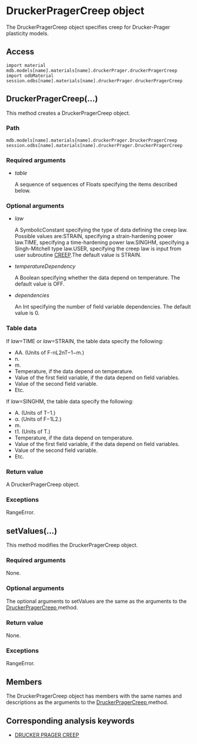 # DruckerPragerCreep object

The DruckerPragerCreep object specifies creep for Drucker-Prager plasticity models.

## Access

```
import material
mdb.models[name].materials[name].druckerPrager.druckerPragerCreep
import odbMaterial
session.odbs[name].materials[name].druckerPrager.druckerPragerCreep
```

## DruckerPragerCreep(...)



This method creates a DruckerPragerCreep object.



### Path

```
mdb.models[name].materials[name].druckerPrager.DruckerPragerCreep
session.odbs[name].materials[name].druckerPrager.DruckerPragerCreep
```

### Required arguments

- *table*

  A sequence of sequences of Floats specifying the items described below.

### Optional arguments

- *law*

  A SymbolicConstant specifying the type of data defining the creep law. Possible values are:STRAIN, specifying a strain-hardening power law.TIME, specifying a time-hardening power law.SINGHM, specifying a Singh-Mitchell type law.USER, specifying the creep law is input from user subroutine [CREEP](https://help.3ds.com/2022/english/DSSIMULIA_Established/SIMACAESUBRefMap/simasub-c-creep.htm?ContextScope=all#simasub-c-creep).The default value is STRAIN.

- *temperatureDependency*

  A Boolean specifying whether the data depend on temperature. The default value is OFF.

- *dependencies*

  An Int specifying the number of field variable dependencies. The default value is 0.

### Table data

If *law*=TIME or *law*=STRAIN, the table data specify the following:

- AA. (Units of F-nL2nT−1−m.)
- n.
- m.
- Temperature, if the data depend on temperature.
- Value of the first field variable, if the data depend on field variables.
- Value of the second field variable.
- Etc.

If *law*=SINGHM, the table data specify the following:

- A. (Units of T−1.)
- α. (Units of F−1L2.)
- m.
- t1. (Units of T.)
- Temperature, if the data depend on temperature.
- Value of the first field variable, if the data depend on field variables.
- Value of the second field variable.
- Etc.

### Return value

A DruckerPragerCreep object.

### Exceptions

RangeError.



## setValues(...)



This method modifies the DruckerPragerCreep object.



### Required arguments

None.

### Optional arguments

The optional arguments to setValues are the same as the arguments to the [DruckerPragerCreep ](https://help.3ds.com/2022/english/DSSIMULIA_Established/SIMACAEKERRefMap/simaker-c-druckerpragercreeppyc.htm?ContextScope=all#simaker-druckerpragercreepdruckerpragercreeppyc)method.

### Return value

None.

### Exceptions

RangeError.



## Members

The DruckerPragerCreep object has members with the same names and descriptions as the arguments to the [DruckerPragerCreep ](https://help.3ds.com/2022/english/DSSIMULIA_Established/SIMACAEKERRefMap/simaker-c-druckerpragercreeppyc.htm?ContextScope=all#simaker-druckerpragercreepdruckerpragercreeppyc)method.



## Corresponding analysis keywords

- [DRUCKER PRAGER CREEP](https://help.3ds.com/2022/english/DSSIMULIA_Established/SIMACAEKEYRefMap/simakey-r-druckerpragercreep.htm?ContextScope=all#simakey-r-druckerpragercreep)